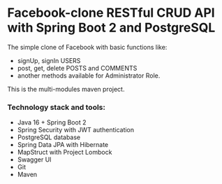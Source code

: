 # Facebook-clone RESTful CRUD API with Spring Boot 2 and PostgreSQL 
The simple clone of Facebook with basic functions like:
- signUp, signIn USERS
- post, get, delete POSTS and COMMENTS
- another methods available for Administrator Role.

This is the multi-modules maven project. 


### Technology stack and tools:
- Java 16 + Spring Boot 2
- Spring Security with JWT authentication
- PostgreSQL database
- Spring Data JPA with Hibernate
- MapStruct with Project Lombock
- Swagger UI
- Git
- Maven
